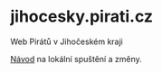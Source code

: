 # jihocesky.pirati.cz

Web Pirátů v Jihočeském kraji

[Návod](https://github.com/pirati-web/jekyll-theme-pirati/blob/master/USAGE.md)
na lokální spuštění a změny.
